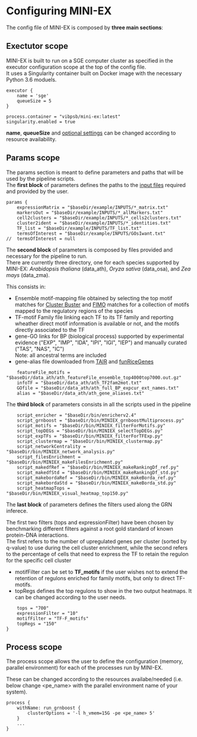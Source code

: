 # Configuring MINI-EX

The config file of MINI-EX is composed by **three main sections**:

## **Exectutor scope**
MINI-EX is built to run on a SGE computer cluster as specified in the executor configuration scope at the top of the config file.  
It uses a Singularity container built on Docker image with the necessary Python 3.6 moduels.

```
executor {
    name = 'sge'
    queueSize = 5
}

process.container = "vibpsb/mini-ex:latest"
singularity.enabled = true
```

**name**, **queueSize** and [optional settings](https://www.nextflow.io/docs/latest/config.html) can be changed according to resource availability. 

## **Params scope**
The params section is meant to define parameters and paths that will be used by the pipeline scripts.  
The **first block** of parameters defines the paths to the [input files](https://github.com/VIB-PSB/MINI-EX/tree/main/example/INPUTS) required and provided by the user.

```
params {
	expressionMatrix = "$baseDir/example/INPUTS/*_matrix.txt"
	markersOut = "$baseDir/example/INPUTS/*_allMarkers.txt"
	cell2clusters = "$baseDir/example/INPUTS/*_cells2clusters.txt"
	cluster2ident = "$baseDir/example/INPUTS/*_identities.txt"
	TF_list = "$baseDir/example/INPUTS/TF_list.txt"
	termsOfInterest = "$baseDir/example/INPUTS/GOsIwant.txt"
//	termsOfInterest = null
```

The **second block** of parameters is composed by files provided and necessary for the pipeline to run.  
There are currently three directory, one for each species supported by MINI-EX: *Arabidopsis thaliana* (data_ath), *Oryza sativa* (data_osa), and *Zea mays* (data_zma).

This consists in:
* Ensemble motif-mapping file obtained by selecting the top motif matches for [Cluster Buster](https://github.com/weng-lab/cluster-buster) and [FIMO](https://meme-suite.org/meme/doc/fimo.html) matches for a collection of motifs mapped to the regulatory regions of the species   
* TF-motif Family file linking each TF to its TF family and reporting wheather direct motif information is available or not, and the motifs directly associated to the TF
* gene-GO links for BP (biological process) supported by experimental evidence ("EXP", "IMP", "IDA", "IPI", "IGI", "IEP") and manually curated ("TAS", "NAS", "IC")  
Note: all ancestral terms are included
* gene-alias file downloaded from [TAIR](https://www.arabidopsis.org/download/index-auto.jsp?dir=%2Fdownload_files%2FPublic_Data_Releases%2FTAIR_Data_20140331) and [funRiceGenes](https://funricegenes.github.io/)

```	
	featureFile_motifs = "$baseDir/data_ath/ath_featureFile_ensemble_top4000top7000.out.gz"
	infoTF = "$baseDir/data_ath/ath_TF2fam2mot.txt"
	GOfile = "$baseDir/data_ath/ath_full_BP_expcur_ext_names.txt"
	alias = "$baseDir/data_ath/ath_gene_aliases.txt"
```
The **third block** of parameters consists in all the scripts used in the pipeline  
 
```	
	script_enricher = "$baseDir/bin/enricherv2.4"
	script_grnboost = "$baseDir/bin/MINIEX_grnboostMultiprocess.py"
	script_motifs = "$baseDir/bin/MINIEX_filterForMotifs.py"
	script_topDEGs = "$baseDir/bin/MINIEX_selectTopDEGs.py"
	script_expTFs = "$baseDir/bin/MINIEX_filterForTFExp.py"
	script_clustermap = "$baseDir/bin/MINIEX_clustermap.py"
	script_networkCentrality = "$baseDir/bin/MINIEX_network_analysis.py"
	script_filesEnrichment = "$baseDir/bin/MINIEX_makeFilesEnrichment.py"	
	script_makedfRef = "$baseDir/bin/MINIEX_makeRankingDf_ref.py"
	script_makedfStd = "$baseDir/bin/MINIEX_makeRankingDf_std.py"
	script_makebordaRef = "$baseDir/bin/MINIEX_makeBorda_ref.py"
	script_makebordaStd = "$baseDir/bin/MINIEX_makeBorda_std.py"
	script_heatmapTops = "$baseDir/bin/MINIEX_visual_heatmap_top150.py"
```

The **last block** of parameters defines the filters used along the GRN inferece.  
  
The first two filters (tops and expressionFilter) have been chosen by benchmarking different filters against a root gold standard of known protein-DNA interactions.  
The first refers to the number of upregulated genes per cluster (sorted by q-value) to use during the cell cluster enrichment, while the second refers to the percentage of cells that need to express the TF to retain the regulon for the specific cell cluster    
  
* motifFilter can be set to **TF_motifs** if the user wishes not to extend the retention of regulons enriched for family motifs, but only to direct TF-motifs.  
* topRegs defines the top regulons to show in the two output heatmaps. It can be changed according to the user needs.

```	
	tops = "700"
	expressionFilter = "10"
	motifFilter = "TF-F_motifs"	
	topRegs = "150"
}
```

## **Process scope**
The process scope allows the user to define the configuration (memory, parallel environment) for each of the processes run by MINI-EX.  
  
These can be changed according to the resources availabe/needed (i.e. below change <pe_name> with the parallel environment name of your system). 
   
```	
process {
    withName: run_grnboost {
        clusterOptions = '-l h_vmem=15G -pe <pe_name> 5'
    }
	...
}
```